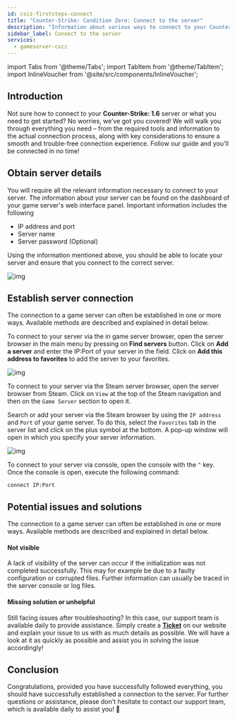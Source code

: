 ```yaml
---
id: cscz-firststeps-connect
title: "Counter-Strike: Condition Zero: Connect to the server"
description: "Information about various ways to connect to your Counter-Strike 1.6 from ZAP-Hosting "
sidebar_label: Connect to the server
services:
  - gameserver-cscz
---
```


import Tabs from '@theme/Tabs';
import TabItem from '@theme/TabItem';
import InlineVoucher from '@site/src/components/InlineVoucher';


## Introduction
Not sure how to connect to your **Counter-Strike: 1.6** server or what you need to get started? No worries, we’ve got you covered! We will walk you through everything you need – from the required tools and information to the actual connection process, along with key considerations to ensure a smooth and trouble-free connection experience. Follow our guide and you'll be connected in no time!

<InlineVoucher />



## Obtain server details

You will require all the relevant information necessary to connect to your server. The information about your server can be found on the dashboard of your game server's web interface panel. Important information includes the following

- IP address and port
- Server name
- Server password (Optional)

Using the information mentioned above, you should be able to locate your server and ensure that you connect to the correct server.

![img](https://screensaver01.zap-hosting.com/index.php/s/pJjF7eXkfrm5f4j/preview)

## Establish server connection

The connection to a game server can often be established in one or more ways. Available methods are described and explained in detail below.

<Tabs>
    <TabItem value="connect_solution_server_browser_ingame" label="Server Browser (In game)" default>

To connect to your server via the in game server browser, open the server browser in the main menu by pressing on **Find servers** button. Click on **Add a server** and enter the IP:Port of your server in the field. Click on **Add this address to favorites** to add the server to your favorites. 

![img](https://screensaver01.zap-hosting.com/index.php/s/5PinmKNwLt4ALGZ/download)

</TabItem>

<TabItem value="connect_solution_server_browser_steam" label="Server Browser (Steam)">



To connect to your server via the Steam server browser, open the server browser from Steam. Click on `View` at the top of the Steam navigation and then on the `Game Server` section to open it. 

Search or add your server via the Steam browser by using the `IP address` and `Port` of your game server. To do this, select the `Favorites` tab in the server list and click on the plus symbol at the bottom. A pop-up window will open in which you specify your server information. 

![img](https://screensaver01.zap-hosting.com/index.php/s/MMsokw2ZyCreeCN/download)

</TabItem>

<TabItem value="connect_solution3" label="Console (In game)">

To connect to your server via console, open the console with the `^` key. Once the console is open, execute the following command: 

```
connect IP:Port
```

</TabItem>
</Tabs>



## Potential issues and solutions

The connection to a game server can often be established in one or more ways. Available methods are described and explained in detail below.

#### Not visible

A lack of visibility of the server can occur if the initialization was not completed successfully. This may for example be due to a faulty configuration or corrupted files. Further information can usually be traced in the server console or log files.



#### Missing solution or unhelpful

Still facing issues after troubleshooting? In this case, our support team is available daily to provide assistance. Simply create a **[Ticket](https://zap-hosting.com/en/customer/support/)** on our website and explain your issue to us with as much details as possible. We will have a look at it as quickly as possible and assist you in solving the issue accordingly!



## Conclusion

Congratulations, provided you have successfully followed everything, you should have successfully established a connection to the server. For further questions or assistance, please don't hesitate to contact our support team, which is available daily to assist you! 🙂




<InlineVoucher />

